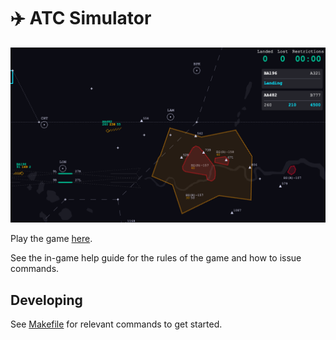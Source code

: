 # ✈️ ATC Simulator

![Gameplay](images/gameplay.png?raw=true)

Play the game [here](https://c-a-paret.github.io/atc/).

See the in-game help guide for the rules of the game and how to issue commands.

## Developing

See [Makefile](Makefile) for relevant commands to get started.


